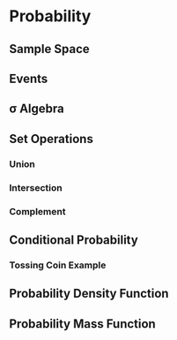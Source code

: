 # Probability

## Sample Space

## Events

## σ Algebra

## Set Operations
### Union
### Intersection
### Complement

## Conditional Probability
### Tossing Coin Example


## Probability Density Function

## Probability Mass Function

